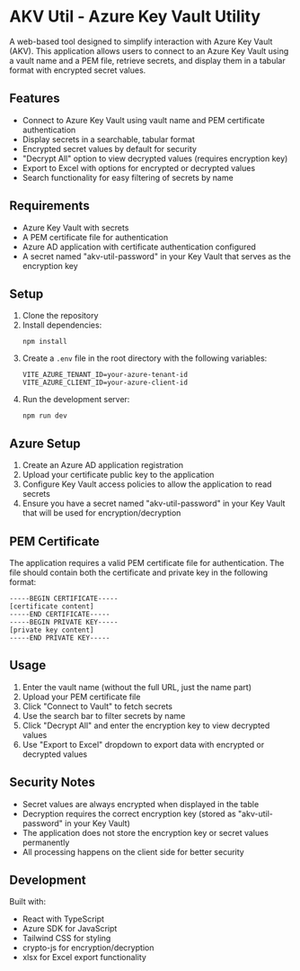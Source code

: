 # AKV Util - Azure Key Vault Utility

A web-based tool designed to simplify interaction with Azure Key Vault (AKV). This application allows users to connect to an Azure Key Vault using a vault name and a PEM file, retrieve secrets, and display them in a tabular format with encrypted secret values.

## Features

- Connect to Azure Key Vault using vault name and PEM certificate authentication
- Display secrets in a searchable, tabular format
- Encrypted secret values by default for security
- "Decrypt All" option to view decrypted values (requires encryption key)
- Export to Excel with options for encrypted or decrypted values
- Search functionality for easy filtering of secrets by name

## Requirements

- Azure Key Vault with secrets
- A PEM certificate file for authentication
- Azure AD application with certificate authentication configured
- A secret named "akv-util-password" in your Key Vault that serves as the encryption key

## Setup

1. Clone the repository
2. Install dependencies:
   ```
   npm install
   ```
3. Create a `.env` file in the root directory with the following variables:
   ```
   VITE_AZURE_TENANT_ID=your-azure-tenant-id
   VITE_AZURE_CLIENT_ID=your-azure-client-id
   ```
4. Run the development server:
   ```
   npm run dev
   ```

## Azure Setup

1. Create an Azure AD application registration
2. Upload your certificate public key to the application
3. Configure Key Vault access policies to allow the application to read secrets
4. Ensure you have a secret named "akv-util-password" in your Key Vault that will be used for encryption/decryption

## PEM Certificate

The application requires a valid PEM certificate file for authentication. The file should contain both the certificate and private key in the following format:

```
-----BEGIN CERTIFICATE-----
[certificate content]
-----END CERTIFICATE-----
-----BEGIN PRIVATE KEY-----
[private key content]
-----END PRIVATE KEY-----
```

## Usage

1. Enter the vault name (without the full URL, just the name part)
2. Upload your PEM certificate file
3. Click "Connect to Vault" to fetch secrets
4. Use the search bar to filter secrets by name
5. Click "Decrypt All" and enter the encryption key to view decrypted values
6. Use "Export to Excel" dropdown to export data with encrypted or decrypted values

## Security Notes

- Secret values are always encrypted when displayed in the table
- Decryption requires the correct encryption key (stored as "akv-util-password" in your Key Vault)
- The application does not store the encryption key or secret values permanently
- All processing happens on the client side for better security

## Development

Built with:
- React with TypeScript
- Azure SDK for JavaScript
- Tailwind CSS for styling
- crypto-js for encryption/decryption
- xlsx for Excel export functionality
